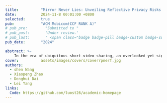 ```yaml
---
title:          "Mirror Never Lies: Unveiling Reflective Privacy Risks in Glass-laden Short Videos"
date:           2024-11-8 00:01:00 +0800
selected:       true
pub:            "ACM Mobicom(CCF RANK A)"
# pub_pre:        "Submitted to "
# pub_post:       'Under review.'
# pub_last:       ' <span class="badge badge-pill badge-custom badge-success">Spotlight</span>'
pub_date:       "2024"

abstract: >-
    In the era of ubiquitous short-video sharing, an overlooked yet significant privacy risk has arisen, the accidental disclosure of confidential information through reflective surfaces, such as mirrors, glass, or even polished metal. Such reflections can inadvertently disclose sensitive personal details to a broad audience without the awareness of content creators. Our examination of 100 top-rated TikTok short videos reveals that, on average, 37.2% of frames in each video feature identifiable reflective surfaces, posing potential privacy risks. In this work, we introduce a framework designed to scrutinize reflective privacy risks in glass-laden short videos. At the heart of the framework is the development of a reflectionspecific neural radiance field, termed RP-NeRF, which enables reflection-aware ray tracing for precise extraction and reconstruction of the reflective scenes from the surfaces they appear on. A detailed field study on the framework indicates that the precision in detecting human presence and recognizing objects from the reconstructed reflective images reaches as high as 90.8% and 89.55%, respectively, even when dealing with a reflective surface that boasts 90% transparency and a mere 4% reflectance rate. These findings highlight the urgent need for greater awareness and advanced solutions to safeguard privacy in our digitalage, especially in light of the significant impact of short-video sharing.
cover:          assets/images/covers/coverrpnerf.jpg
authors:
  - shen Wang
  - Xiaopeng Zhao
  - Donghui Dai
  - Lei Yang
links:
  Code: https://github.com/luost26/academic-homepage
---
```

